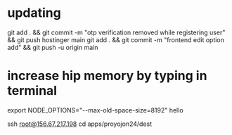# updating

git add . && git commit -m "otp verification removed while registering user" && git push hostinger main
git add . && git commit -m "frontend edit option add" && git push -u origin main

# increase hip memory by typing in terminal
export NODE_OPTIONS="--max-old-space-size=8192"
hello

ssh root@156.67.217.198
cd apps/proyojon24/dest